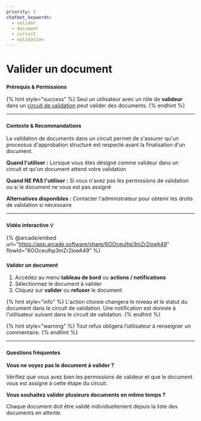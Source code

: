 ```yaml
---
priority: 5
chatbot_keywords: 
  - valider
  - document
  - circuit
  - validation
---
```


# Valider un document

### <sup>**Prérequis & Permissions**</sup>

{% hint style="success" %}
Seul un utilisateur avec un rôle de **valideur** dans un [circuit de validation](../processus-metiers/workflow/circuit-de-validation.md) peut valider des documents.
{% endhint %}

***

### <sup>**Contexte & Recommandations**</sup>

La validation de documents dans un circuit permet de s'assurer qu'un processus d'approbation structuré est respecté avant la finalisation d'un document.

**Quand l'utiliser :** Lorsque vous êtes désigné comme valideur dans un circuit et qu'un document attend votre validation

**Quand NE PAS l'utiliser :** Si vous n'avez pas les permissions de validation ou si le document ne vous est pas assigné

**Alternatives disponibles :** Contacter l'administrateur pour obtenir les droits de validation si nécessaire

***

### <sup>Vidéo interactive 💡</sup>

{% @arcade/embed url="https://app.arcade.software/share/6OOceuIhp3mZr2ioeA49" flowId="6OOceuIhp3mZr2ioeA49" %}

### <sup>**Valider un document**</sup>

1. Accédez au menu **tableau de bord** ou **actions / notifications**
2. Sélectionnez le document à valider
3. Cliquez sur **valider** ou **refuser** le document

{% hint style="info" %}
L'action choisie changera le niveau et le statut du document dans le circuit de validation. Une notification est donnée à l'utilisateur suivant dans le circuit de validation.
{% endhint %}

{% hint style="warning" %}
Tout refus obligera l’utilisateur à renseigner un commentaire.
{% endhint %}

***

### <sup>**Questions fréquentes**</sup>

**Vous ne voyez pas le document à valider ?**

Vérifiez que vous avez bien les permissions de valideur et que le document vous est assigné à cette étape du circuit.

**Vous souhaitez valider plusieurs documents en même temps ?**

Chaque document doit être validé individuellement depuis la liste des documents en attente.
